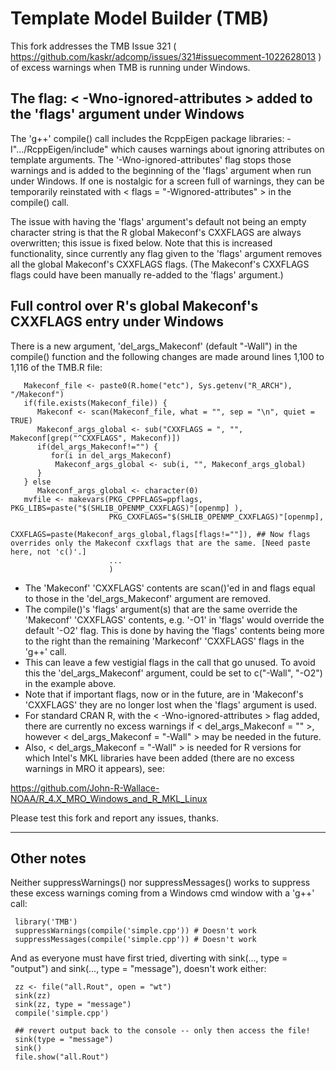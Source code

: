 Template Model Builder (TMB)
============================
This fork addresses the TMB Issue 321  ( https://github.com/kaskr/adcomp/issues/321#issuecomment-1022628013 ) of excess warnings when TMB is running under Windows.

## The flag: < -Wno-ignored-attributes > added to the 'flags' argument under Windows

The 'g++' compile() call includes the RcppEigen package libraries: -I".../RcppEigen/include" which causes warnings about ignoring attributes on template arguments. The '-Wno-ignored-attributes' flag stops those warnings and is added to the beginning of the 'flags' argument when run under Windows. If one is nostalgic for a screen full of warnings, they can be temporarily reinstated with < flags = "-Wignored-attributes" > in the compile() call. 

The issue with having the 'flags' argument's default not being an empty character string is that the R global Makeconf's CXXFLAGS are always overwritten; this issue is fixed below.  Note that this is increased functionality, since currently any flag given to the 'flags' argument removes all the global Makeconf's CXXFLAGS flags. (The Makeconf's CXXFLAGS flags could have been manually re-added to the 'flags' argument.)

## Full control over R's global Makeconf's CXXFLAGS entry under Windows 

There is a new argument, 'del_args_Makeconf' (default "-Wall") in the compile() function and the following changes are made around lines 1,100 to 1,116 of the TMB.R file:


       Makeconf_file <- paste0(R.home("etc"), Sys.getenv("R_ARCH"), "/Makeconf")
       if(file.exists(Makeconf_file)) {
          Makeconf <- scan(Makeconf_file, what = "", sep = "\n", quiet = TRUE)
          Makeconf_args_global <- sub("CXXFLAGS = ", "", Makeconf[grep("^CXXFLAGS", Makeconf)])
          if(del_args_Makeconf!="") {
             for(i in del_args_Makeconf)
              Makeconf_args_global <- sub(i, "", Makeconf_args_global)
          }
       } else
          Makeconf_args_global <- character(0)
       mvfile <- makevars(PKG_CPPFLAGS=ppflags, PKG_LIBS=paste("$(SHLIB_OPENMP_CXXFLAGS)"[openmp] ),
                          PKG_CXXFLAGS="$(SHLIB_OPENMP_CXXFLAGS)"[openmp],
                          CXXFLAGS=paste(Makeconf_args_global,flags[flags!=""]), ## Now flags overrides only the Makeconf cxxflags that are the same. [Need paste here, not 'c()'.]
                          ...
                          ) 
  
  
- The 'Makeconf' 'CXXFLAGS' contents are scan()'ed in and flags equal to those in the 'del_args_Makeconf' argument are removed. 
- The compile()'s 'flags' argument(s) that are the same override the 'Makeconf' 'CXXFLAGS' contents, e.g. '-O1' in 'flags' would override the default '-O2' flag. This is done by having the 'flags' contents being more to the right than the remaining 'Markeconf' 'CXXFLAGS' flags in the 'g++' call. 
- This can leave a few vestigial flags in the call that go unused. To avoid this the 'del_args_Makeconf' argument, could be set to c("-Wall", "-O2") in the example above.
- Note that if important flags, now or in the future, are in 'Makeconf's 'CXXFLAGS' they are no longer lost when the 'flags' argument is used.
- For standard CRAN R, with the < -Wno-ignored-attributes > flag added, there are currently no excess warnings if < del_args_Makeconf = "" >, however < del_args_Makeconf = "-Wall" > may be needed in the future.
- Also, < del_args_Makeconf = "-Wall" > is needed for R versions for which Intel's MKL libraries have been added (there are no excess warnings in MRO it appears), see:

https://github.com/John-R-Wallace-NOAA/R_4.X_MRO_Windows_and_R_MKL_Linux

    
Please test this fork and report any issues, thanks.     

---

## Other notes

Neither suppressWarnings() nor suppressMessages() works to suppress these excess warnings coming from a Windows cmd window with a 'g++' call:

     library('TMB')
     suppressWarnings(compile('simple.cpp')) # Doesn't work
     suppressMessages(compile('simple.cpp')) # Doesn't work
     
And as everyone must have first tried, diverting with sink(..., type = "output") and sink(..., type = "message"), doesn't work either:  

    
     zz <- file("all.Rout", open = "wt")
     sink(zz)
     sink(zz, type = "message")
     compile('simple.cpp')
     
     ## revert output back to the console -- only then access the file!
     sink(type = "message")
     sink()
     file.show("all.Rout")
